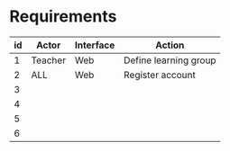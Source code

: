 Requirements
============


| id | Actor    | Interface    | Action                              |
|----|----------|--------------|-------------------------------------|
| 1  | Teacher  | Web          | Define learning group               |
| 2  | ALL      | Web          | Register account                    |
| 3  |          |              |                                     |
| 4  |          |              |                                     |
| 5  |          |              |                                     |
| 6  |          |              |                                     |